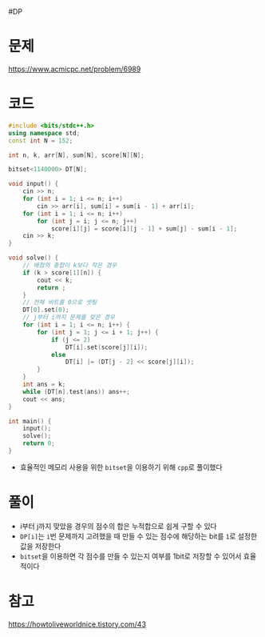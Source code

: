 #DP 
# 문제
https://www.acmicpc.net/problem/6989

# 코드
```cpp
#include <bits/stdc++.h>
using namespace std;
const int N = 152;

int n, k, arr[N], sum[N], score[N][N];

bitset<1140000> DT[N];

void input() {
	cin >> n;
	for (int i = 1; i <= n; i++)
		cin >> arr[i], sum[i] = sum[i - 1] + arr[i];
	for (int i = 1; i <= n; i++)
		for (int j = i; j <= n; j++)
			score[i][j] = score[i][j - 1] + sum[j] - sum[i - 1];
	cin >> k;
}

void solve() {
	// 배점의 총합이 k보다 작은 경우
	if (k > score[1][n]) {
		cout << k;
		return ;
	}
	// 전체 비트를 0으로 셋팅
	DT[0].set(0);
	// j부터 i까지 문제를 맞은 경우 
	for (int i = 1; i <= n; i++) {
		for (int j = 1; j <= i + 1; j++) {
			if (j <= 2)
				DT[i].set(score[j][i]);
			else
				DT[i] |= (DT[j - 2] << score[j][i]);
		}
	}
	int ans = k;
	while (DT[n].test(ans)) ans++;
	cout << ans;
}

int main() {
	input();
	solve();
	return 0;
}


```
- 효율적인 메모리 사용을 위한 `bitset`을 이용하기 위해 `cpp`로 풀이했다
# 풀이

- i부터 j까지 맞았을 경우의 점수의 합은 누적합으로 쉽게 구할 수 있다
- `DP[i]`는 `i`번 문제까지 고려했을 때 만들 수 있는 점수에 해당하는 bit를 `1`로 설정한 값을 저장한다 
- `bitset`을 이용하면 각 점수를 만들 수 있는지 여부를 1bit로 저장할 수 있어서 효율적이다


# 참고
https://howtoliveworldnice.tistory.com/43